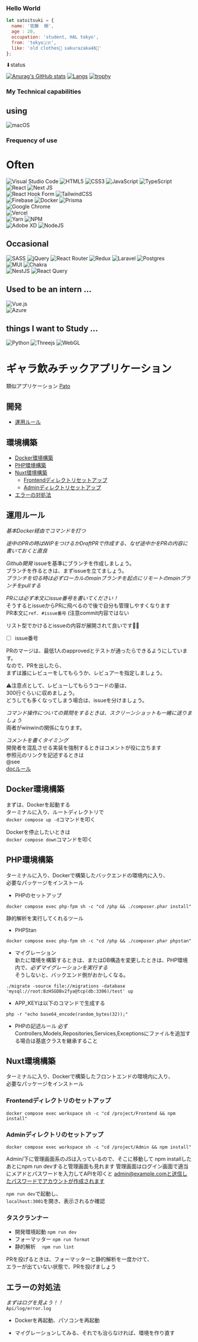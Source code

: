 ### Hello World

```js
let satoitsuki = {
  name: '佐藤  樹',
  age : 20, 
  occupation: 'student, HAL tokyo',
  from: 'tokyo🇯🇵',
  like: 'old clothes👲 sakurazaka46💃'
};
```

⬇︎status <br>

[![Anurag's GitHub stats](https://github-readme-stats.vercel.app/api?username=futureituki)](https://github.com/anuraghazra/github-readme-stats)
[![Langs](https://github-readme-stats.vercel.app/api/top-langs/?username=futureituki&layout=compact)](https://github.com/futureituki)
[![trophy](https://github-profile-trophy.vercel.app/?username=futureituki&theme=onedark&column=7)](https://github.com/ryo-ma/github-profile-trophy)
### My Technical capabilities

## using
![macOS](https://img.shields.io/badge/mac%20os-000000?style=for-the-badge&logo=macos&logoColor=F0F0F0)

### Frequency of use

# Often

![Visual Studio Code](https://img.shields.io/badge/Visual%20Studio%20Code-0078d7.svg?style=for-the-badge&logo=visual-studio-code&logoColor=white)
![HTML5](https://img.shields.io/badge/html5-E34F26.svg?style=for-the-badge&logo=html5&logoColor=white)
![CSS3](https://img.shields.io/badge/css3-1572B6.svg?style=for-the-badge&logo=css3&logoColor=white)
![JavaScript](https://img.shields.io/badge/javascript-323330.svg?style=for-the-badge&logo=javascript&logoColor=%23F7DF1E)
![TypeScript](https://img.shields.io/badge/typescript-%23007ACC.svg?style=for-the-badge&logo=typescript&logoColor=white)<br>
![React](https://img.shields.io/badge/react-%2320232a.svg?style=for-the-badge&logo=react&logoColor=%2361DAFB)
![Next JS](https://img.shields.io/badge/Next-black?style=for-the-badge&logo=next.js&logoColor=white)<br>
![React Hook Form](https://img.shields.io/badge/React%20Hook%20Form-%23EC5990.svg?style=for-the-badge&logo=reacthookform&logoColor=white)
![TailwindCSS](https://img.shields.io/badge/tailwindcss-%2338B2AC.svg?style=for-the-badge&logo=tailwind-css&logoColor=white)<br>
![Firebase](https://img.shields.io/badge/Firebase-039BE5?style=for-the-badge&logo=Firebase&logoColor=white)
![Docker](https://img.shields.io/badge/docker-%230db7ed.svg?style=for-the-badge&logo=docker&logoColor=white)
![Prisma](https://img.shields.io/badge/Prisma-3982CE?style=for-the-badge&logo=Prisma&logoColor=white)<br>
![Google Chrome](https://img.shields.io/badge/Google%20Chrome-4285F4?style=for-the-badge&logo=GoogleChrome&logoColor=white)<br>
![Vercel](https://img.shields.io/badge/vercel-%23000000.svg?style=for-the-badge&logo=vercel&logoColor=white)<br>
![Yarn](https://img.shields.io/badge/yarn-%232C8EBB.svg?style=for-the-badge&logo=yarn&logoColor=white)
![NPM](https://img.shields.io/badge/NPM-%23000000.svg?style=for-the-badge&logo=npm&logoColor=white)<br>
![Adobe XD](https://img.shields.io/badge/XD-470137?style=for-the-badge&logo=Adobe%20XD&logoColor=#FF61F6)
![NodeJS](https://img.shields.io/badge/node.js-6DA55F?style=for-the-badge&logo=node.js&logoColor=white)<br>

## Occasional
![SASS](https://img.shields.io/badge/SASS-hotpink.svg?style=for-the-badge&logo=SASS&logoColor=white)
![jQuery](https://img.shields.io/badge/jquery-%230769AD.svg?style=for-the-badge&logo=jquery&logoColor=white)
![React Router](https://img.shields.io/badge/React_Router-CA4245?style=for-the-badge&logo=react-router&logoColor=white)
![Redux](https://img.shields.io/badge/redux-%23593d88.svg?style=for-the-badge&logo=redux&logoColor=white)
![Laravel](https://img.shields.io/badge/laravel-%23FF2D20.svg?style=for-the-badge&logo=laravel&logoColor=white)
![Postgres](https://img.shields.io/badge/postgres-%23316192.svg?style=for-the-badge&logo=postgresql&logoColor=white)<br>
![MUI](https://img.shields.io/badge/MUI-%230081CB.svg?style=for-the-badge&logo=mui&logoColor=white)
![Chakra](https://img.shields.io/badge/chakra-%234ED1C5.svg?style=for-the-badge&logo=chakraui&logoColor=white)<br>
![NestJS](https://img.shields.io/badge/nestjs-%23E0234E.svg?style=for-the-badge&logo=nestjs&logoColor=white)
![React Query](https://img.shields.io/badge/-React%20Query-FF4154?style=for-the-badge&logo=react%20query&logoColor=white)

## Used to be an intern ... <br>
![Vue.js](https://img.shields.io/badge/vuejs-%2335495e.svg?style=for-the-badge&logo=vuedotjs&logoColor=%234FC08D)<br>
![Azure](https://img.shields.io/badge/azure-%230072C6.svg?style=for-the-badge&logo=microsoftazure&logoColor=white)

## things I want to Study ... <br>
![Python](https://img.shields.io/badge/python-3670A0?style=for-the-badge&logo=python&logoColor=ffdd54)
![Threejs](https://img.shields.io/badge/threejs-black?style=for-the-badge&logo=three.js&logoColor=white)
![WebGL](https://img.shields.io/badge/WebGL-990000?logo=webgl&logoColor=white&style=for-the-badge)

# ギャラ飲みチックアプリケーション
類似アプリケーション [Pato](https://pato.today/guest/)

## 開発
- [運用ルール](#運用ルール)
## 環境構築
- [Docker環境構築](#Docker環境構築)
- [PHP環境構築](#PHP環境構築)
- [Nuxt環境構築](#Nuxt環境構築)
  - [Frontendディレクトリセットアップ](#Frontendディレクトリセットアップ)
  - [Adminディレクトリセットアップ](#Adminディレクトリセットアップ)
- [エラーの対処法](#エラーの対処法)

## 運用ルール    

*基本Docker経由でコマンドを打つ*

*途中のPRの時はWIPをつけるかDraftPRで作成する、なぜ途中かをPRの内容に書いておくと直良*

*Github開発*
issueを基準にブランチを作成しましょう。    
ブランチを作るときは、まずissueを立てましょう。    
*ブランチを切る時は必ずローカルのmainブランチを起点にリモートのmainブランチをpullする*    

*PRには必ず本文にissue番号を書いてください！*   
そうするとissueからPRに飛べるので後で自分も管理しやすくなります   
PR本文に`ref. #issue番号` (注意commit内容ではない  

リスト型でかけるとissueの内容が展開されて良いです🙆‍♀️    
- [ ] issue番号

PRのマージは、最低1人のapprovedとテストが通ったらできるようにしています。    
なので、PRを出したら、    
まずは誰にレビューをしてもらうか、レビュアーを指定しましょう。    

⚠️注意点として、レビューしてもらうコードの量は、   
300行ぐらいに収めましょう。   
どうしても多くなってしまう場合は、issueを分けましょう。    

*コマンド操作についての質問をするときは、スクリーンショットも一緒に送りましょう*   
両者がwinwinの関係になります。        

*コメントを書くタイミング*    
開発者を混乱させる実装を強制するときはコメントが役に立ちます    
参照元のリンクを記述するときは     
@see    
[docルール](https://jsdoc.app/tags-see.html)

## Docker環境構築
まずは、Dockerを起動する   
ターミナルに入り、ルートディレクトリで  
`docker compose up -d`コマンドを叩く

Dockerを停止したいときは   
`docker compose down`コマンドを叩く

## PHP環境構築
ターミナルに入り、Dockerで構築したバックエンドの環境内に入り、    
必要なパッケージをインストール

- PHPのセットアップ
```shell
docker compose exec php-fpm sh -c "cd /php && ./composer.phar install"
```

静的解析を実行してくれるツール

- PHPStan
```shell
docker compose exec php-fpm sh -c "cd /php && ./composer.phar phpstan"
```

- マイグレーション    
新たに環境を構築するときは、またはDB構造を変更したときは、PHP環境内で、*必ずマイグレーションを実行する*   
そうしないと、バックエンド側がおかしくなる。    

```cd /db/
./migrate -source file://migrations -database 'mysql://root:BzHSGDBv2fya@tcp(db:3306)/test' up
```
- APP_KEYは以下のコマンドで生成する
```shell
php -r "echo base64_encode(random_bytes(32));"
```

- PHPの記述ルール
必ず Controllers,Models,Repositories,Services,Exceptionsにファイルを追加する場合は基底クラスを継承すること

## Nuxt環境構築
ターミナルに入り、Dockerで構築したフロントエンドの環境内に入り、    
必要なパッケージをインストール

### Frontendディレクトリのセットアップ
```shell
docker compose exec workspace sh -c "cd /project/Frontend && npm install"
```   

### Adminディレクトリのセットアップ
```shell
docker compose exec workspace sh -c "cd /project/Admin && npm install"
```   
Admin/下に管理画面系のJSは入っているので、そこに移動して npm installしたあとにnpm run devすると管理画面も見れます
管理画面はログイン画面で適当にメアドとパスワードを入力してAPIを叩くと admin@example.comと送信したパスワードでアカウントが作成されます

`npm run dev`で起動し、    
`localhost:3001`を開き、表示されるか確認

### タスクランナー
- 開発環境起動 `npm run dev`
- フォーマッター `npm run format`
- 静的解析　 `npm run lint`

PRを投げるときは、フォーマッターと静的解析を一度かけて、   
エラーが出ていない状態で、PRを投げましょう    

## エラーの対処法

*まずはログを見よう！！*   
`Api/log/error.log` 

- Dockerを再起動、パソコンを再起動  

- マイグレーションしてみる、それでも治らなければ、環境を作り直す
